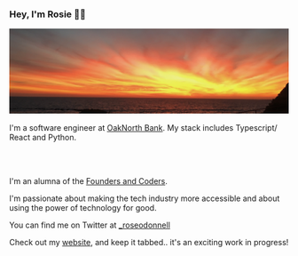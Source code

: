 ### Hey, I'm Rosie ✌🏼

![img](sunset.png)

I'm a software engineer at [OakNorth Bank](https://oaknorth.co.uk/). My stack includes Typescript/ React and Python.

<br /> <br />

I'm an alumna of the [Founders and Coders](https://www.foundersandcoders.com/).

I'm passionate about making the tech industry more accessible and about using the power of technology for good.

You can find me on Twitter at [\_roseodonnell](https://twitter.com/_roseodonnell/likes)

Check out my [website](https://www.rosie-odonnell.co.uk/), and keep it tabbed.. it's an exciting work in progress!

<!--
**Rosie-ODonnell/Rosie-ODonnell** is a ✨ _special_ ✨ repository because its `README.md` (this file) appears on your GitHub profile.

Here are some ideas to get you started:

- 🔭 I’m currently working on ...
- 🌱 I’m currently learning ...
- 👯 I’m looking to collaborate on ...
- 🤔 I’m looking for help with ...
- 💬 Ask me about ...
- 📫 How to reach me: ...
- 😄 Pronouns: ...
- ⚡ Fun fact: ...
-
